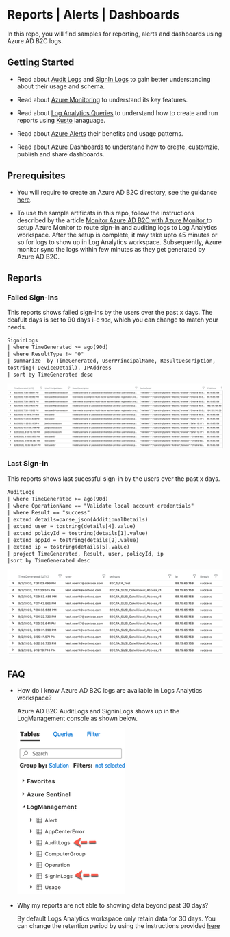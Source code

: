 # Reports | Alerts | Dashboards

In this repo, you will find samples for reporting, alerts and dashboards using Azure AD B2C logs. 

## Getting Started

- Read about [Audit Logs](https://docs.microsoft.com/en-us/azure/active-directory-b2c/view-audit-logs) and [SignIn Logs](https://docs.microsoft.com/en-us/azure/active-directory/reports-monitoring/reference-azure-monitor-sign-ins-log-schema) to gain better understanding about their usage and schema.

- Read about [Azure Monitoring](https://docs.microsoft.com/en-us/azure/azure-monitor/overview) to understand its key features.

- Read about [Log Analytics Queries](https://docs.microsoft.com/en-us/azure/azure-monitor/log-query/get-started-portal) to understand how to create and run reports using [Kusto](https://docs.microsoft.com/en-us/azure/data-explorer/kusto/concepts/) lanaguage.

- Read about [Azure Alerts](https://docs.microsoft.com/en-us/azure/azure-monitor/platform/alerts-overview) their benefits and usage patterns.

- Read about [Azure Dashboards](https://docs.microsoft.com/en-us/azure/azure-portal/azure-portal-dashboards) to understand how to create, customzie, publish and share dashboards.

## Prerequisites

- You will require to create an Azure AD B2C directory, see the guidance [here](https://docs.microsoft.com/en-us/azure/active-directory-b2c/tutorial-create-tenant).

- To use the sample artificats in this repo, follow the instructions described by the article [Monitor Azure AD B2C with Azure Monitor
](https://docs.microsoft.com/en-us/azure/active-directory-b2c/azure-monitor
) to setup Azure Monitor to route sign-in and auditing logs to Log Analytics workspace. After the setup is complete, it may take upto 45 minutes or so for logs to show up in Log Analytics workspace. Subsequently, Azure monitor sync the logs within few minutes as they get generated by Azure AD B2C.

## Reports

### Failed Sign-Ins

This reports shows failed sign-ins by the users over the past x days. The deafult days is set to 90 days i-e ```90d```, which you can change to match your needs.

```
SigninLogs
| where TimeGenerated >= ago(90d)
| where ResultType !~ "0" 
| summarize  by TimeGenerated, UserPrincipalName, ResultDescription, tostring( DeviceDetail), IPAddress
| sort by TimeGenerated desc   
```
 
![Failed Sign-Ins](images/failed-sign-ins.png)

### Last Sign-In 

This reports shows last sucessful sign-in by the users over the past x days. 

```
AuditLogs 
| where TimeGenerated >= ago(90d)
| where OperationName == "Validate local account credentials" 
| where Result == "success" 
| extend details=parse_json(AdditionalDetails)  
| extend user = tostring(details[4].value)  
| extend policyId = tostring(details[1].value)  
| extend appId = tostring(details[2].value)  
| extend ip = tostring(details[5].value)  
| project TimeGenerated, Result, user, policyId, ip 
|sort by TimeGenerated desc
```
![Last Sign-In](images/last-sign-in.png)
## FAQ

- How do I know Azure AD B2C logs are available in Logs Analytics workspace?

  Azure AD B2C AuditLogs and SigninLogs shows up in the LogManagement console as shown below.
  
  ![FAQ-1](images/faq-1.png)

- Why my reports are not able to showing data beyond past 30 days?

  By default Logs Analytics workspace only retain data for 30 days. You can change the retention period by using the instructions provided [here](https://docs.microsoft.com/en-us/azure/azure-monitor/platform/manage-cost-storage#change-the-data-retention-period)
  


